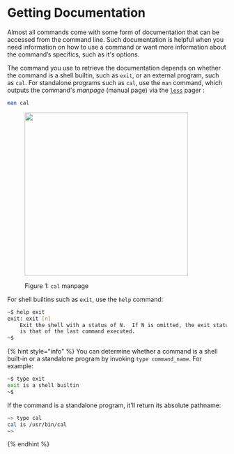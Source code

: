 # Getting Documentation

Almost all commands come with some form of documentation that can be accessed from the command line. Such documentation is helpful when you need information on how to use a command or want more information about the command’s specifics, such as it's options. &#x20;

The command you use to retrieve the documentation depends on whether the command is a shell builtin, such as `exit`, or an external program, such as `cal`. For standalone programs such as `cal`,  use the `man` command, which outputs the command's _manpage_ (manual page) via the [`less`](basic-file-and-directory-operations/viewing-files.md#less) pager :&#x20;

```bash
man cal
```

<figure><img src="../.gitbook/assets/Screenshot 2024-03-19 at 3.54.12 PM.png" alt="" width="375"><figcaption><p>Figure 1: <code>cal</code> manpage</p></figcaption></figure>

For shell builtins such as `exit`, use the `help` command:&#x20;

```bash
~$ help exit
exit: exit [n]
    Exit the shell with a status of N.  If N is omitted, the exit status
    is that of the last command executed.
~$
```

{% hint style="info" %}
You can determine whether a command is a shell built-in or a standalone program by invoking `type command_name`. For example:

```bash
~$ type exit
exit is a shell builtin
~$
```

If the command is a standalone program, it'll return its absolute pathname:&#x20;

```bash
~> type cal
cal is /usr/bin/cal
~> 
```
{% endhint %}
